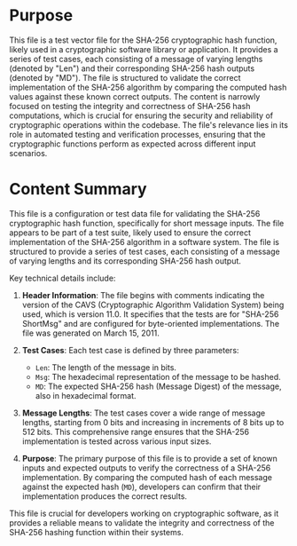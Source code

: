 # Purpose
This file is a test vector file for the SHA-256 cryptographic hash function, likely used in a cryptographic software library or application. It provides a series of test cases, each consisting of a message of varying lengths (denoted by "Len") and their corresponding SHA-256 hash outputs (denoted by "MD"). The file is structured to validate the correct implementation of the SHA-256 algorithm by comparing the computed hash values against these known correct outputs. The content is narrowly focused on testing the integrity and correctness of SHA-256 hash computations, which is crucial for ensuring the security and reliability of cryptographic operations within the codebase. The file's relevance lies in its role in automated testing and verification processes, ensuring that the cryptographic functions perform as expected across different input scenarios.
# Content Summary
This file is a configuration or test data file for validating the SHA-256 cryptographic hash function, specifically for short message inputs. The file appears to be part of a test suite, likely used to ensure the correct implementation of the SHA-256 algorithm in a software system. The file is structured to provide a series of test cases, each consisting of a message of varying lengths and its corresponding SHA-256 hash output.

Key technical details include:

1. **Header Information**: The file begins with comments indicating the version of the CAVS (Cryptographic Algorithm Validation System) being used, which is version 11.0. It specifies that the tests are for "SHA-256 ShortMsg" and are configured for byte-oriented implementations. The file was generated on March 15, 2011.

2. **Test Cases**: Each test case is defined by three parameters:
   - `Len`: The length of the message in bits.
   - `Msg`: The hexadecimal representation of the message to be hashed.
   - `MD`: The expected SHA-256 hash (Message Digest) of the message, also in hexadecimal format.

3. **Message Lengths**: The test cases cover a wide range of message lengths, starting from 0 bits and increasing in increments of 8 bits up to 512 bits. This comprehensive range ensures that the SHA-256 implementation is tested across various input sizes.

4. **Purpose**: The primary purpose of this file is to provide a set of known inputs and expected outputs to verify the correctness of a SHA-256 implementation. By comparing the computed hash of each message against the expected hash (`MD`), developers can confirm that their implementation produces the correct results.

This file is crucial for developers working on cryptographic software, as it provides a reliable means to validate the integrity and correctness of the SHA-256 hashing function within their systems.
